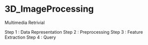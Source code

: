 # 3D_ImageProcessing

Multimedia Retrivial 

Step 1 : Data Representation
Step 2 : Preprocessing 
Step 3 : Feature Extraction 
Step 4 : Query 
